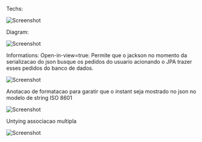 Techs: 

![Screenshot](https://github.com/KellisonSilva/course-springBoot3-jpa/assets/45300498/16abe808-6a1b-4960-b1a4-e0c7a2492901)

Diagram:

![Screenshot](https://github.com/KellisonSilva/course-springBoot3-jpa/assets/45300498/e6ea2e95-7128-4866-bb5e-2d5f9814f5b7)

Informations:
Open-in-view=true: Permite que o jackson no momento da serializacao do json busque os pedidos do usuario acionando o JPA trazer esses pedidos do banco de dados.

![Screenshot](https://github.com/KellisonSilva/course-springBoot3-jpa/assets/45300498/21e77fd0-77f8-4315-983d-b0a27a79cca1)

Anotacao de formatacao para garatir que o instant seja mostrado no json no modelo de string ISO 8601

![Screenshot](https://github.com/KellisonSilva/course-springBoot3-jpa/assets/45300498/f2166bb6-4644-42cc-a9d0-8b9aa49aff1d)

Untying associacao multipla

![Screenshot](https://github.com/KellisonSilva/course-springBoot3-jpa/assets/45300498/97d11e0a-8239-4f31-89ef-d02032c8f0ef)
